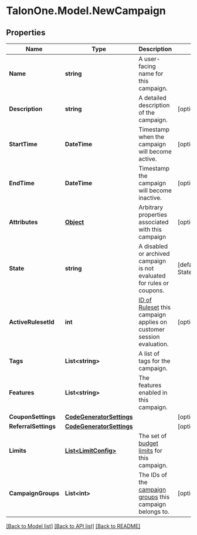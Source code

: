 # TalonOne.Model.NewCampaign
## Properties

Name | Type | Description | Notes
------------ | ------------- | ------------- | -------------
**Name** | **string** | A user-facing name for this campaign. | 
**Description** | **string** | A detailed description of the campaign. | [optional] 
**StartTime** | **DateTime** | Timestamp when the campaign will become active. | [optional] 
**EndTime** | **DateTime** | Timestamp the campaign will become inactive. | [optional] 
**Attributes** | [**Object**](.md) | Arbitrary properties associated with this campaign | [optional] 
**State** | **string** | A disabled or archived campaign is not evaluated for rules or coupons.  | [default to StateEnum.Enabled]
**ActiveRulesetId** | **int** | [ID of Ruleset](https://docs.talon.one/management-api/#operation/getRulesets) this campaign applies on customer session evaluation.  | [optional] 
**Tags** | **List&lt;string&gt;** | A list of tags for the campaign. | 
**Features** | **List&lt;string&gt;** | The features enabled in this campaign. | 
**CouponSettings** | [**CodeGeneratorSettings**](CodeGeneratorSettings.md) |  | [optional] 
**ReferralSettings** | [**CodeGeneratorSettings**](CodeGeneratorSettings.md) |  | [optional] 
**Limits** | [**List&lt;LimitConfig&gt;**](LimitConfig.md) | The set of [budget limits](https://docs.talon.one/docs/product/campaigns/settings/managing-campaign-budgets/) for this campaign.  | 
**CampaignGroups** | **List&lt;int&gt;** | The IDs of the [campaign groups](https://docs.talon.one/docs/product/account/managing-campaign-groups/) this campaign belongs to.  | [optional] 

[[Back to Model list]](../README.md#documentation-for-models) [[Back to API list]](../README.md#documentation-for-api-endpoints) [[Back to README]](../README.md)

